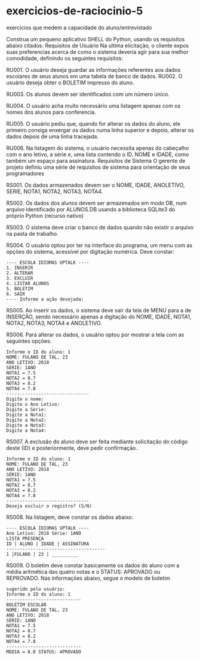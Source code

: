 # exercicios-de-raciocinio-5
 exercicios que medem a capacidade do aluno/entrevistado

Construa um pequeno aplicativo SHELL do Python,
usando os requisitos abaixo citados:
Requisitos de Usuário
Na ultima elicitação, o cliente expos suas preferencias
acerca de como o sistema deveria agir para sua melhor
comodidade, definindo os seguintes requisitos:



RU001. O usuário deseja guardar as informações
referentes aos dados escolares de seus alunos
em uma tabela de banco de dados.
RU002. O usuário deseja obter o BOLETIM impresso do
aluno.



RU003. Os alunos devem ser identificados com um
número único.



RU004. O usuário acha muito necessário uma listagem
apenas com os nomes dos alunos para
conferencia.



RU005. O usuário pediu que, quando for alterar os dados
do aluno, ele primeiro consiga enxergar os dados
numa linha superior e depois, alterar os dados
depois de uma linha tracejada.



RU006. Na listagem do sistema, o usuário necessita
apenas do cabeçalho com o ano letivo, a série e,
uma lista contendo o ID, NOME e IDADE, como
também um espaço para assinatura.
Requisitos de Sistema
O gerente de projeto definiu uma série de requisitos de
sistema para orientação de seus programadores



RS001. Os dados armazenados devem ser o NOME,
IDADE, ANOLETIVO, SERIE, NOTA1, NOTA2,
NOTA3, NOTA4.



RS002. Os dados dos alunos devem ser armazenados
em modo DB, num arquivo identificado por
ALUNOS.DB usando a biblioteca SQLite3 do
próprio Python (recurso nativo)



RS003. O sistema deve criar o banco de dados quando
não existir o arquivo na pasta de trabalho.



RS004. O usuário optou por ter na interface do programa,
um menu com as opções do sistema, acessível
por digitação numérica. Deve constar:

    ---- ESCOLA IDIOMAS UPTALK ----
    1. INSERIR
    2. ALTERAR
    3. EXCLUIR
    4. LISTAR ALUNOS
    5. BOLETIM
    6. SAIR
    ---- Informe a ação desejada:

RS005. Ao inserir os dados, o sistema deve sair da tela
de MENU para a de INSERÇÃO, sendo necessário
apenas a digitação do NOME, IDADE, NOTA1,
NOTA2, NOTA3, NOTA4 e ANOLETIVO.


RS006. Para alterar os dados, o usuário optou por
mostrar a tela com as seguintes opções:


    Informe o ID do aluno: 1
    NOME: FULANO DE TAL, 23
    ANO LETIVO: 2018
    SÉRIE: 1ANO
    NOTA1 = 7.5
    NOTA2 = 8.7
    NOTA3 = 8.2
    NOTA4 = 7.8
    -------------------------------
    Digite o nome:
    Digite o Ano Letivo:
    Digite a Série:
    Digite a Nota1:
    Digite a Nota2:
    Digite a Nota3:
    Digite a Nota4:

RS007. A exclusão do aluno deve ser feita mediante
solicitação do código deste (ID) e posteriormente,
deve pedir confirmação.

    Informe o ID do aluno: 1
    NOME: FULANO DE TAL, 23
    ANO LETIVO: 2018
    SÉRIE: 1ANO
    NOTA1 = 7.5
    NOTA2 = 8.7
    NOTA3 = 8.2
    NOTA4 = 7.8
    -------------------------------
    Deseja excluir o registro? (S/N)

RS008. Na listagem, deve constar os dados abaixo:

    ---- ESCOLA IDIOMAS UPTALK ----
    Ano Letivo: 2018 Série: 1ANO
    LISTA PRESENÇA
    ID | ALUNO | IDADE | ASSINATURA
    -------------------------------------
    1 |FULANO | 23 | __________


RS009. O boletim deve constar basicamente os dados
do aluno com a média aritmética das quatro notas e
o STATUS: APROVADO ou REPROVADO. Nas
informações abaixo, segue o modelo de boletim


    sugerido pelo usuário:
    Informe o ID do aluno: 1
    ----------------------------
    BOLETIM ESCOLAR
    NOME: FULANO DE TAL, 23
    ANO LETIVO: 2018
    SÉRIE: 1ANO
    NOTA1 = 7.5
    NOTA2 = 8.7
    NOTA3 = 8.2
    NOTA4 = 7.8
    ----------------------------
    MEDIA = 8.0 STATUS: APROVADO